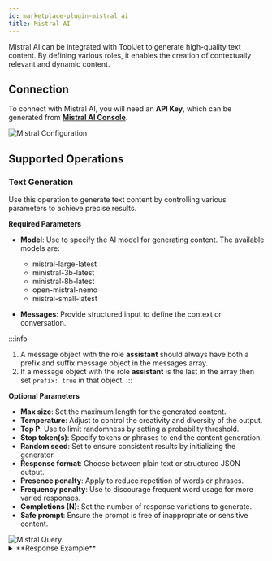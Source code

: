 ```yaml
---
id: marketplace-plugin-mistral_ai
title: Mistral AI
---
```


Mistral AI can be integrated with ToolJet to generate high-quality text content. By defining various roles, it enables the creation of contextually relevant and dynamic content.

## Connection

To connect with Mistral AI, you will need an **API Key**, which can be generated from **[Mistral AI Console](https://console.mistral.ai/api-keys/)**.

<img className="screenshot-full" src="/img/marketplace/plugins/mistral/config.png" alt="Mistral Configuration" />

## Supported Operations

### Text Generation

Use this operation to generate text content by controlling various parameters to achieve precise results.

**Required Parameters**

- **Model**: Use to specify the AI model for generating content. The available models are:

    - mistral-large-latest
    - ministral-3b-latest
    - ministral-8b-latest
    - open-mistral-nemo
    - mistral-small-latest

- **Messages**: Provide structured input to define the context or conversation. <br/>

:::info

1. A message object with the role **assistant** should always have both a prefix and suffix message object in the messages array.
2. If a message object with the role **assistant** is the last in the array then set `prefix: true` in that object.
:::

**Optional Parameters**

- **Max size**: Set the maximum length for the generated content.
- **Temperature**: Adjust to control the creativity and diversity of the output.
- **Top P**: Use to limit randomness by setting a probability threshold.
- **Stop token(s)**: Specify tokens or phrases to end the content generation.
- **Random seed**: Set to ensure consistent results by initializing the generator.
- **Response format**: Choose between plain text or structured JSON output.
- **Presence penalty**: Apply to reduce repetition of words or phrases.
- **Frequency penalty**: Use to discourage frequent word usage for more varied responses.
- **Completions (N)**: Set the number of response variations to generate.
- **Safe prompt**: Ensure the prompt is free of inappropriate or sensitive content.

<img className="screenshot-full" src="/img/marketplace/plugins/mistral/query.png" alt="Mistral Query" />

<details id="tj-dropdown">
<summary>**Response Example**</summary>

"While I can't provide personalized financial advice, I can certainly help you understand some common investment options that may offer tax benefits. Here are some strategies to consider:

#### 1. **Retirement Accounts**
- **401(k) or 403(b):** These are employer-sponsored retirement plans. Contributions are made with pre-tax dollars, reducing your taxable income. Employer matching contributions can also boost your savings.
- **Traditional IRA:** Contributions may be tax-deductible, depending on your income and whether you have access to a workplace retirement plan. Withdrawals are taxed as ordinary income.
- **Roth IRA:** Contributions are made with after-tax dollars, but qualified withdrawals are tax-free. This can be beneficial for those who expect to be in a higher tax bracket in retirement.

#### 2. **Health Savings Accounts (HSAs)**
- **HSAs:** These are available to individuals with high-deductible health plans. Contributions are tax-deductible, earnings grow tax-free, and withdrawals for qualified medical expenses are tax-free.

#### 3. **Tax-Loss Harvesting**
- **Selling Losing Investments:** You can sell investments that have lost value to offset gains from other investments, reducing your capital gains tax liability.

#### 4. **Municipal Bonds**
- **Muni Bonds:** These are issued by state and local governments and are often exempt from federal taxes and sometimes state taxes as well.

#### 5. **Education Savings Accounts**
- **529 Plans:** Contributions grow tax-free, and withdrawals are tax-free if used for qualified education expenses. Some states offer tax deductions or credits for contributions.
- **Coverdell ESAs:** Similar to 529 plans but with more restrictions on contributions and uses.

#### 6. **Real Estate Investments**
- **Rental Income:** Income from rental properties can be offset by depreciation, reducing your taxable income.
- **1031 Exchanges:** Allows you to defer capital gains taxes by reinvesting the proceeds from the sale of an investment property into a similar property.

#### 7. **Tax-Efficient Investments**
- **Index Funds and ETFs:** These often have lower turnover rates, which can reduce capital gains distributions and therefore tax liabilities.
- **Dividend-Paying Stocks:** Qualified dividends are taxed at lower rates than ordinary income.

#### 8. **Charitable Contributions**
- **Donations:** Contributions to qualified charities can be tax-deductible, reducing your taxable income.
- **Donor-Advised Funds:** Allow you to make a charitable contribution and receive an immediate tax deduction, while deciding later where to allocate the funds.

#### 9. **Energy-Efficient Home Improvements**
- **Tax Credits:** Certain energy-efficient home improvements may qualify for tax credits.

#### 10. **Business Ownership**
- **Sole Proprietorships, LLCs, S-Corps:** Different business structures offer various tax benefits, such as pass-through income and deductions for business expenses.

#### Steps to Create a Plan:
1. **Assess Your Financial Goals:** Determine what you want to achieve with your investments (e.g., retirement savings, education funding).
2. **Evaluate Your Tax Situation:** Understand your current and future tax brackets to choose the right investment vehicles.
3. **Diversify Your Portfolio:** Spread your investments across different asset classes to manage risk.
4. **Consult a Professional:** Consider working with a financial advisor or tax professional to tailor a plan to your specific needs."

</details>
